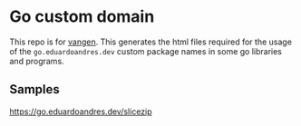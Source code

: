 # Go custom domain

This repo is for [vangen](https://github.com/leighmcculloch/vangen).
This generates the html files required for the usage of the
`go.eduardoandres.dev` custom package names in some go 
libraries and programs.

## Samples

https://go.eduardoandres.dev/slicezip
